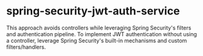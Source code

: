 # spring-security-jwt-auth-service
This approach avoids controllers while leveraging Spring Security's filters and authentication pipeline.
To implement JWT authentication without using a controller, leverage Spring Security's built-in mechanisms and custom filters/handlers.
